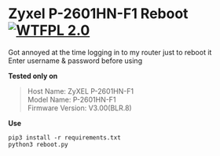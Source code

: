 # Zyxel P-2601HN-F1 Reboot [![WTFPL 2.0](https://img.shields.io/badge/License-WTFPL%202.0-lightgrey.svg?style=flat-square)](http://www.wtfpl.net)
Got annoyed at the time logging in to my router just to reboot it<br>
Enter username & password before using<br>

**Tested only on** <br>
> Host Name: 	ZyXEL P-2601HN-F1<br>
> Model Name: 	P-2601HN-F1<br>
> Firmware Version: 	V3.00(BLR.8)

**Use**
```shell
pip3 install -r requirements.txt
python3 reboot.py
```
